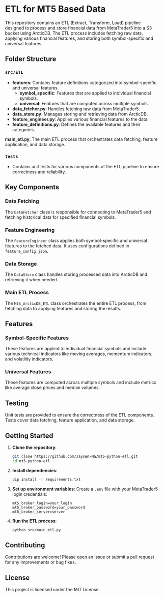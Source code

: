 # ETL for MT5 Based Data

This repository contains an ETL (Extract, Transform, Load) pipeline designed to process and store financial data from MetaTrader5 into a S3 bucket using ArcticDB. The ETL process includes fetching raw data, applying various financial features, and storing both symbol-specific and universal features. 

## Folder Structure

### `src/ETL`
- **features**: Contains feature definitions categorized into symbol-specific and universal features.
  - **symbol_specific**: Features that are applied to individual financial symbols.
  - **universal**: Features that are computed across multiple symbols.
- **data_fetcher.py**: Handles fetching raw data from MetaTrader5.
- **data_store.py**: Manages storing and retrieving data from ArcticDB.
- **feature_engineer.py**: Applies various financial features to the data.
- **feature_definitions.py**: Defines the available features and their categories.

**main_etl.py**: The main ETL process that orchestrates data fetching, feature application, and data storage.

### `tests`
- Contains unit tests for various components of the ETL pipeline to ensure correctness and reliability.

## Key Components

### Data Fetching
The `DataFetcher` class is responsible for connecting to MetaTrader5 and fetching historical data for specified financial symbols.

### Feature Engineering
The `FeatureEngineer` class applies both symbol-specific and universal features to the fetched data. It uses configurations defined in `feature_config.json`.

### Data Storage
The `DataStore` class handles storing processed data into ArcticDB and retrieving it when needed.

### Main ETL Process
The `Mt5_ArcticDB_ETL` class orchestrates the entire ETL process, from fetching data to applying features and storing the results.

## Features

### Symbol-Specific Features
These features are applied to individual financial symbols and include various technical indicators like moving averages, momentum indicators, and volatility indicators.

### Universal Features
These features are computed across multiple symbols and include metrics like average close prices and median volumes.

## Testing
Unit tests are provided to ensure the correctness of the ETL components. Tests cover data fetching, feature application, and data storage.

## Getting Started

1. **Clone the repository**:
   ```sh
   git clone https://github.com/Jaysen-Ma/mt5-python-etl.git
   cd mt5-python-etl
   ```

2. **Install dependencies**:
   ```sh
   pip install -r requirements.txt
   ```

3. **Set up environment variables**:
   Create a `.env` file with your MetaTrader5 login credentials:
   ```env
   mt5_broker_login=your_login
   mt5_broker_password=your_password
   mt5_broker_server=server
   ```

4. **Run the ETL process**:
   ```sh
   python src/main_etl.py
   ```

## Contributing
Contributions are welcome! Please open an issue or submit a pull request for any improvements or bug fixes.

## License
This project is licensed under the MIT License.

